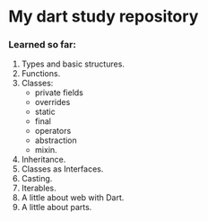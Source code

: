 # My dart study repository

### Learned so far:
1. Types and basic structures.
2. Functions.
3. Classes:
    - private fields
    - overrides
    - static
    - final
    - operators
    - abstraction
    - mixin.
4. Inheritance.
5. Classes as Interfaces.
6. Casting.
7. Iterables.
8. A little about web with Dart.
9. A little about parts.
